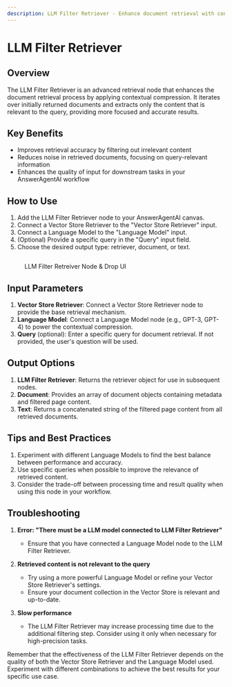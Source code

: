 ```yaml
---
description: LLM Filter Retriever - Enhance document retrieval with contextual compression
---
```


# LLM Filter Retriever

## Overview

The LLM Filter Retriever is an advanced retrieval node that enhances the document retrieval process by applying contextual compression. It iterates over initially returned documents and extracts only the content that is relevant to the query, providing more focused and accurate results.

## Key Benefits

-   Improves retrieval accuracy by filtering out irrelevant content
-   Reduces noise in retrieved documents, focusing on query-relevant information
-   Enhances the quality of input for downstream tasks in your AnswerAgentAI workflow

## How to Use

1. Add the LLM Filter Retriever node to your AnswerAgentAI canvas.
2. Connect a Vector Store Retriever to the "Vector Store Retriever" input.
3. Connect a Language Model to the "Language Model" input.
4. (Optional) Provide a specific query in the "Query" input field.
5. Choose the desired output type: retriever, document, or text.

<!-- TODO: Add a screenshot showing the LLM Filter Retriever node connected to a Vector Store Retriever and a Language Model -->
<figure><img src="/.gitbook/assets/screenshots/llmfilterretreiver.png" alt="" /><figcaption><p> LLM Filter Retreiver Node &#x26; Drop UI</p></figcaption></figure>

## Input Parameters

1. **Vector Store Retriever**: Connect a Vector Store Retriever node to provide the base retrieval mechanism.
2. **Language Model**: Connect a Language Model node (e.g., GPT-3, GPT-4) to power the contextual compression.
3. **Query** (optional): Enter a specific query for document retrieval. If not provided, the user's question will be used.

## Output Options

1. **LLM Filter Retriever**: Returns the retriever object for use in subsequent nodes.
2. **Document**: Provides an array of document objects containing metadata and filtered page content.
3. **Text**: Returns a concatenated string of the filtered page content from all retrieved documents.

## Tips and Best Practices

1. Experiment with different Language Models to find the best balance between performance and accuracy.
2. Use specific queries when possible to improve the relevance of retrieved content.
3. Consider the trade-off between processing time and result quality when using this node in your workflow.

## Troubleshooting

1. **Error: "There must be a LLM model connected to LLM Filter Retriever"**

    - Ensure that you have connected a Language Model node to the LLM Filter Retriever.

2. **Retrieved content is not relevant to the query**

    - Try using a more powerful Language Model or refine your Vector Store Retriever's settings.
    - Ensure your document collection in the Vector Store is relevant and up-to-date.

3. **Slow performance**
    - The LLM Filter Retriever may increase processing time due to the additional filtering step. Consider using it only when necessary for high-precision tasks.

Remember that the effectiveness of the LLM Filter Retriever depends on the quality of both the Vector Store Retriever and the Language Model used. Experiment with different combinations to achieve the best results for your specific use case.
